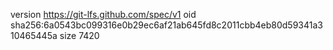 version https://git-lfs.github.com/spec/v1
oid sha256:6a0543bc099316e0b29ec6af21ab645fd8c2011cbb4eb80d59341a310465445a
size 7420
